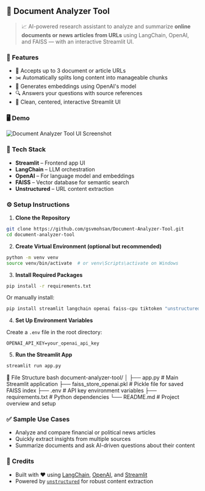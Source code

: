 ## 📄 Document Analyzer Tool

> 📈 AI-powered research assistant to analyze and summarize **online documents or news articles from URLs** using LangChain, OpenAI, and FAISS — with an interactive Streamlit UI.
### 🚀 Features
* 🔗 Accepts up to 3 document or article URLs
* ✂️ Automatically splits long content into manageable chunks
* 🧠 Generates embeddings using OpenAI's model
* 🔍 Answers your questions with source references
* 💬 Clean, centered, interactive Streamlit UI
### 🖥️ Demo

![Document Analyzer Tool UI Screenshot](screenshot.png)

### 🧩 Tech Stack

* **Streamlit** – Frontend app UI
* **LangChain** – LLM orchestration
* **OpenAI** – For language model and embeddings
* **FAISS** – Vector database for semantic search
* **Unstructured** – URL content extraction

### ⚙️ Setup Instructions

1. **Clone the Repository**

```bash
git clone https://github.com/gsvmohsan/Document-Analyzer-Tool.git
cd document-analyzer-tool
```

2. **Create Virtual Environment (optional but recommended)**

```bash
python -m venv venv
source venv/bin/activate  # or venv\Scripts\activate on Windows
```

3. **Install Required Packages**

```bash
pip install -r requirements.txt
```

Or manually install:

```bash
pip install streamlit langchain openai faiss-cpu tiktoken "unstructured[all-docs]" python-dotenv
```

4. **Set Up Environment Variables**

Create a `.env` file in the root directory:

```env
OPENAI_API_KEY=your_openai_api_key
```

5. **Run the Streamlit App**

```bash
streamlit run app.py
```


📁 File Structure
bash
document-analyzer-tool/
│
├── app.py                  # Main Streamlit application
├── faiss_store_openai.pkl  # Pickle file for saved FAISS index
├── .env                    # API key environment variables
├── requirements.txt        # Python dependencies
└── README.md               # Project overview and setup


### ✅ Sample Use Cases

* Analyze and compare financial or political news articles
* Quickly extract insights from multiple sources
* Summarize documents and ask AI-driven questions about their content

### 🙌 Credits

* Built with ❤️ using [LangChain](https://www.langchain.com/), [OpenAI](https://openai.com/), and [Streamlit](https://streamlit.io/)
* Powered by [`unstructured`](https://github.com/Unstructured-IO/unstructured) for robust content extraction
